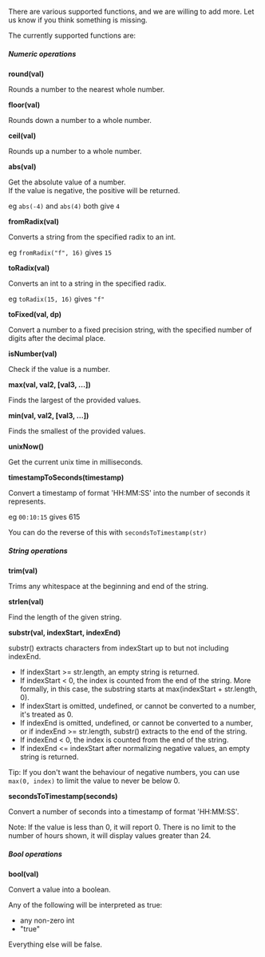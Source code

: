 There are various supported functions, and we are willing to add more. Let us know if you think something is missing.

The currently supported functions are:

##### Numeric operations

**round(val)**

Rounds a number to the nearest whole number.

**floor(val)**

Rounds down a number to a whole number.

**ceil(val)**

Rounds up a number to a whole number.

**abs(val)**

Get the absolute value of a number.  
If the value is negative, the positive will be returned.

eg `abs(-4)` and `abs(4)` both give `4`

**fromRadix(val)**

Converts a string from the specified radix to an int.

eg `fromRadix("f", 16)` gives `15`

**toRadix(val)**

Converts an int to a string in the specified radix.

eg `toRadix(15, 16)` gives `"f"`

**toFixed(val, dp)**

Convert a number to a fixed precision string, with the specified number of digits after the decimal place.

**isNumber(val)**

Check if the value is a number.

**max(val, val2, [val3, ...])**

Finds the largest of the provided values.

**min(val, val2, [val3, ...])**

Finds the smallest of the provided values.

**unixNow()**

Get the current unix time in milliseconds.

**timestampToSeconds(timestamp)**

Convert a timestamp of format 'HH:MM:SS' into the number of seconds it represents.

eg `00:10:15` gives 615

You can do the reverse of this with `secondsToTimestamp(str)`

##### String operations

**trim(val)**

Trims any whitespace at the beginning and end of the string.

**strlen(val)**

Find the length of the given string.

**substr(val, indexStart, indexEnd)**

substr() extracts characters from indexStart up to but not including indexEnd.

* If indexStart >= str.length, an empty string is returned.
* If indexStart < 0, the index is counted from the end of the string. More formally, in this case, the substring starts at max(indexStart + str.length, 0).
* If indexStart is omitted, undefined, or cannot be converted to a number, it's treated as 0.
* If indexEnd is omitted, undefined, or cannot be converted to a number, or if indexEnd >= str.length, substr() extracts to the end of the string.
* If indexEnd < 0, the index is counted from the end of the string.
* If indexEnd <= indexStart after normalizing negative values, an empty string is returned.

Tip: If you don't want the behaviour of negative numbers, you can use `max(0, index)` to limit the value to never be below 0.

**secondsToTimestamp(seconds)**

Convert a number of seconds into a timestamp of format 'HH:MM:SS'.

Note: If the value is less than 0, it will report 0. There is no limit to the number of hours shown, it will display values greater than 24.

##### Bool operations

**bool(val)**

Convert a value into a boolean.

Any of the following will be interpreted as true:
* any non-zero int
* "true"

Everything else will be false.
